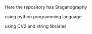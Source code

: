 Here the repository has Steganography

using python programming language

using CV2 and string libraries

